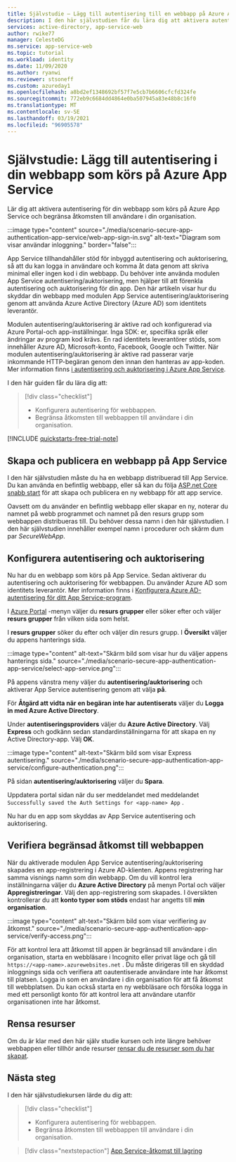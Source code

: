 ```yaml
---
title: Självstudie – Lägg till autentisering till en webbapp på Azure App Service | Azure
description: I den här självstudien får du lära dig att aktivera autentisering och auktorisering för en webbapp som körs på Azure App Service. Begränsa åtkomsten till webbappen till användare i din organisation.
services: active-directory, app-service-web
author: rwike77
manager: CelesteDG
ms.service: app-service-web
ms.topic: tutorial
ms.workload: identity
ms.date: 11/09/2020
ms.author: ryanwi
ms.reviewer: stsoneff
ms.custom: azureday1
ms.openlocfilehash: a8bd2ef1348692bf57f7e5cb7b6606cfcfd324fe
ms.sourcegitcommit: 772eb9c6684dd4864e0ba507945a83e48b8c16f0
ms.translationtype: MT
ms.contentlocale: sv-SE
ms.lasthandoff: 03/19/2021
ms.locfileid: "96905578"
---
```

# <a name="tutorial-add-authentication-to-your-web-app-running-on-azure-app-service"></a>Självstudie: Lägg till autentisering i din webbapp som körs på Azure App Service

Lär dig att aktivera autentisering för din webbapp som körs på Azure App Service och begränsa åtkomsten till användare i din organisation.

:::image type="content" source="./media/scenario-secure-app-authentication-app-service/web-app-sign-in.svg" alt-text="Diagram som visar användar inloggning." border="false":::

App Service tillhandahåller stöd för inbyggd autentisering och auktorisering, så att du kan logga in användare och komma åt data genom att skriva minimal eller ingen kod i din webbapp. Du behöver inte använda modulen App Service autentisering/auktorisering, men hjälper till att förenkla autentisering och auktorisering för din app. Den här artikeln visar hur du skyddar din webbapp med modulen App Service autentisering/auktorisering genom att använda Azure Active Directory (Azure AD) som identitets leverantör.

Modulen autentisering/auktorisering är aktive rad och konfigurerad via Azure Portal-och app-inställningar. Inga SDK: er, specifika språk eller ändringar av program kod krävs. En rad identitets leverantörer stöds, som innehåller Azure AD, Microsoft-konto, Facebook, Google och Twitter. När modulen autentisering/auktorisering är aktive rad passerar varje inkommande HTTP-begäran genom den innan den hanteras av app-koden. Mer information finns [i autentisering och auktorisering i Azure App Service](overview-authentication-authorization.md).

I den här guiden får du lära dig att:

> [!div class="checklist"]
>
> * Konfigurera autentisering för webbappen.
> * Begränsa åtkomsten till webbappen till användare i din organisation.

[!INCLUDE [quickstarts-free-trial-note](../../includes/quickstarts-free-trial-note.md)]

## <a name="create-and-publish-a-web-app-on-app-service"></a>Skapa och publicera en webbapp på App Service

I den här självstudien måste du ha en webbapp distribuerad till App Service. Du kan använda en befintlig webbapp, eller så kan du följa [ASP.net Core snabb start](quickstart-dotnetcore.md) för att skapa och publicera en ny webbapp för att app service.

Oavsett om du använder en befintlig webbapp eller skapar en ny, noterar du namnet på webb programmet och namnet på den resurs grupp som webbappen distribueras till. Du behöver dessa namn i den här självstudien. I den här självstudien innehåller exempel namn i procedurer och skärm dum par *SecureWebApp*.

## <a name="configure-authentication-and-authorization"></a>Konfigurera autentisering och auktorisering

Nu har du en webbapp som körs på App Service. Sedan aktiverar du autentisering och auktorisering för webbappen. Du använder Azure AD som identitets leverantör. Mer information finns i [Konfigurera Azure AD-autentisering för ditt App Service-program](configure-authentication-provider-aad.md).

I [Azure Portal](https://portal.azure.com) -menyn väljer du **resurs grupper** eller söker efter och väljer **resurs grupper** från vilken sida som helst.

I **resurs grupper** söker du efter och väljer din resurs grupp. I **Översikt** väljer du appens hanterings sida.

:::image type="content" alt-text="Skärm bild som visar hur du väljer appens hanterings sida." source="./media/scenario-secure-app-authentication-app-service/select-app-service.png":::

På appens vänstra meny väljer du **autentisering/auktorisering** och aktiverar App Service autentisering genom att välja **på**.

För **Åtgärd att vidta när en begäran inte har autentiserats** väljer du **Logga in med Azure Active Directory**.

Under **autentiseringsproviders** väljer du **Azure Active Directory**. Välj **Express** och godkänn sedan standardinställningarna för att skapa en ny Active Directory-app. Välj **OK**.

:::image type="content" alt-text="Skärm bild som visar Express autentisering." source="./media/scenario-secure-app-authentication-app-service/configure-authentication.png":::

På sidan **autentisering/auktorisering** väljer du **Spara**.

Uppdatera portal sidan när du ser meddelandet med meddelandet `Successfully saved the Auth Settings for <app-name> App` .

Nu har du en app som skyddas av App Service autentisering och auktorisering.

## <a name="verify-limited-access-to-the-web-app"></a>Verifiera begränsad åtkomst till webbappen

När du aktiverade modulen App Service autentisering/auktorisering skapades en app-registrering i Azure AD-klienten. Appens registrering har samma visnings namn som din webbapp. Om du vill kontrol lera inställningarna väljer du **Azure Active Directory** på menyn Portal och väljer **Appregistreringar**. Välj den app-registrering som skapades. I översikten kontrollerar du att **konto typer som stöds** endast har angetts till **min organisation**.

:::image type="content" alt-text="Skärm bild som visar verifiering av åtkomst." source="./media/scenario-secure-app-authentication-app-service/verify-access.png":::

För att kontrol lera att åtkomst till appen är begränsad till användare i din organisation, starta en webbläsare i Incognito eller privat läge och gå till `https://<app-name>.azurewebsites.net` . Du måste dirigeras till en skyddad inloggnings sida och verifiera att oautentiserade användare inte har åtkomst till platsen. Logga in som en användare i din organisation för att få åtkomst till webbplatsen. Du kan också starta en ny webbläsare och försöka logga in med ett personligt konto för att kontrol lera att användare utanför organisationen inte har åtkomst.

## <a name="clean-up-resources"></a>Rensa resurser

Om du är klar med den här själv studie kursen och inte längre behöver webbappen eller tillhör ande resurser [rensar du de resurser som du har skapat](scenario-secure-app-clean-up-resources.md).

## <a name="next-steps"></a>Nästa steg

I den här självstudiekursen lärde du dig att:

> [!div class="checklist"]
>
> * Konfigurera autentisering för webbappen.
> * Begränsa åtkomsten till webbappen till användare i din organisation.

> [!div class="nextstepaction"]
> [App Service-åtkomst till lagring](scenario-secure-app-access-storage.md)
